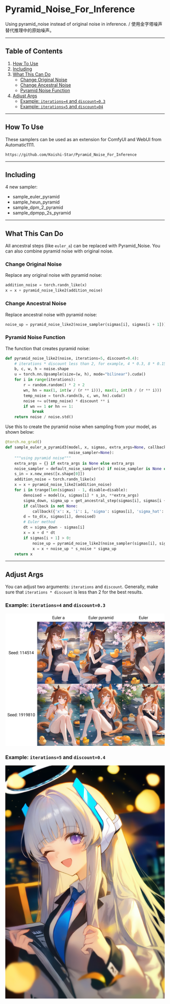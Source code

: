 # Pyramid_Noise_For_Inference
Using pyramid_noise instead of original noise in inference. / 使用金字塔噪声替代推理中的原始噪声。

---

## Table of Contents
1. [How To Use](#how-to-use)
2. [Including](#including)
3. [What This Can Do](#what-this-can-do)
   - [Change Original Noise](#change-original-noise)
   - [Change Ancestral Noise](#change-ancestral-noise)
   - [Pyramid Noise Function](#pyramid-noise-function)
4. [Adjust Args](#adjust-args)
   - [Example: `iterations=4` and `discount=0.3`](#example-iterations4-and-discount03)
   - [Example: `iterations=5` and `discount=04`](#example-iterations5-and-discount04)
   
---

## How To Use
These samplers can be used as an extension for ComfyUI and WebUI from Automatic1111.

```url
https://github.com/Koishi-Star/Pyramid_Noise_For_Inference
```

---
## Including
4 new sampler:
   - sample_euler_pyramid
   - sample_heun_pyramid
   - sample_dpm_2_pyramid
   - sample_dpmpp_2s_pyramid

---

## What This Can Do
All ancestral steps (like `euler_a`) can be replaced with Pyramid_Noise. You can also combine pyramid noise with original noise.

### Change Original Noise
Replace any original noise with pyramid noise:
```python
addition_noise = torch.randn_like(x)
x = x + pyramid_noise_like2(addition_noise)
```

### Change Ancestral Noise
Replace ancestral noise with pyramid noise:
```python
noise_up = pyramid_noise_like2(noise_sampler(sigmas[i], sigmas[i + 1]))
```

### Pyramid Noise Function
The function that creates pyramid noise:
```python
def pyramid_noise_like2(noise, iterations=5, discount=0.4):
    # iterations * discount less than 2, for example, 4 * 0.3, 8 * 0.15,
    b, c, w, h = noise.shape 
    u = torch.nn.Upsample(size=(w, h), mode="bilinear").cuda()
    for i in range(iterations):
        r = random.random() * 2 + 2  
        wn, hn = max(1, int(w / (r ** i))), max(1, int(h / (r ** i)))
        temp_noise = torch.randn(b, c, wn, hn).cuda()
        noise += u(temp_noise) * discount ** i
        if wn == 1 or hn == 1:
            break  
    return noise / noise.std()  
```

Use this to create the pyramid noise when sampling from your model, as shown below:
```python
@torch.no_grad()
def sample_euler_a_pyramid3(model, x, sigmas, extra_args=None, callback=None, disable=None, eta=1., s_noise=1.,
                            noise_sampler=None):
    """using pyramid noise"""
    extra_args = {} if extra_args is None else extra_args
    noise_sampler = default_noise_sampler(x) if noise_sampler is None else noise_sampler
    s_in = x.new_ones([x.shape[0]])
    addition_noise = torch.randn_like(x)
    x = x + pyramid_noise_like2(addition_noise)
    for i in trange(len(sigmas) - 1, disable=disable):
        denoised = model(x, sigmas[i] * s_in, **extra_args)
        sigma_down, sigma_up = get_ancestral_step(sigmas[i], sigmas[i + 1], eta=eta)
        if callback is not None:
            callback({'x': x, 'i': i, 'sigma': sigmas[i], 'sigma_hat': sigmas[i], 'denoised': denoised})
        d = to_d(x, sigmas[i], denoised)
        # Euler method
        dt = sigma_down - sigmas[i]
        x = x + d * dt
        if sigmas[i + 1] > 0:
            noise_up = pyramid_noise_like2(noise_sampler(sigmas[i], sigmas[i + 1]))
            x = x + noise_up * s_noise * sigma_up
    return x
```

---

## Adjust Args

You can adjust two arguments: `iterations` and `discount`. Generally, make sure that `iterations * discount` is less than 2 for the best results.

### Example: `iterations=4` and `discount=0.3`
![](img/1.jpg)

### Example: `iterations=5` and `discount=0.4`
![](img/2.png)
